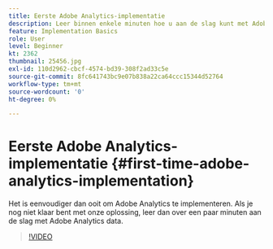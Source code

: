 ```yaml
---
title: Eerste Adobe Analytics-implementatie
description: Leer binnen enkele minuten hoe u aan de slag kunt met Adobe Analytics-gegevens.
feature: Implementation Basics
role: User
level: Beginner
kt: 2362
thumbnail: 25456.jpg
exl-id: 110d2962-cbcf-4574-bd39-308f2ad33c5e
source-git-commit: 8fc641743bc9e07b838a22ca64ccc15344d52764
workflow-type: tm+mt
source-wordcount: '0'
ht-degree: 0%

---
```


# Eerste Adobe Analytics-implementatie {#first-time-adobe-analytics-implementation}

Het is eenvoudiger dan ooit om Adobe Analytics te implementeren. Als je nog niet klaar bent met onze oplossing, leer dan over een paar minuten aan de slag met Adobe Analytics data.

>[!VIDEO](https://video.tv.adobe.com/v/25456/?quality=12&learn=on)